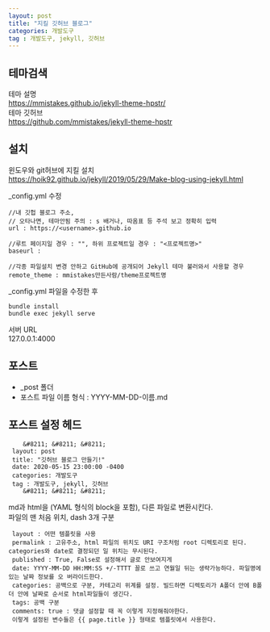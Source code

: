 ```yaml
---
layout: post
title: "지킬 깃허브 블로그"
categories: 개발도구
tag : 개발도구, jekyll, 깃허브
---
```



## 테마검색 
테마 설명    
https://mmistakes.github.io/jekyll-theme-hpstr/    
테마 깃허브    
https://github.com/mmistakes/jekyll-theme-hpstr    

## 설치
윈도우와 git허브에 지킬 설치    
https://hoik92.github.io/jekyll/2019/05/29/Make-blog-using-jekyll.html    

_config.yml 수정    
```
//내 깃헙 블로그 주소,      
// 오타나면, 테마안됨 주의 : s 배거나, 따옴표 등 주석 보고 정확히 입력    
url : https://<username>.github.io    
    
//루트 페이지일 경우 : "", 하위 프로젝트일 경우 : "<프로젝트명>"    
baseurl :     

//각종 파일설치 변경 안하고 GitHub에 공개되어 Jekyll 테마 불러와서 사용할 경우    
remote_theme : mmistakes만든사람/theme프로젝트명    
```
_config.yml 파일을 수정한 후     
```
bundle install    
bundle exec jekyll serve     
```
서버 URL     
    127.0.0.1:4000    


## 포스트
- _post 폴더    
- 포스트 파일 이름 형식 : YYYY-MM-DD-이름.md    

## 포스트 설정 헤드   
```
    &#8211;	&#8211;	&#8211;    
 layout: post    
 title: "깃허브 블로그 만들기!"    
 date: 2020-05-15 23:00:00 -0400    
 categories: 개발도구    
 tag : 개발도구, jekyll, 깃허브    
 	&#8211;	&#8211;	&#8211;   
```

md과 html을 (YAML 형식의 block을 포함), 다른 파일로 변환시킨다.   
파일의 맨 처음 위치, dash 3개 구분    

```
 layout : 어떤 템플릿을 사용      
 permalink : 고유주소, html 파일의 위치도 URI 구조처럼 root 디렉토리로 된다. categories와 date로 결정되던 일 위치는 무시된다.      
 published : True, False로 설정해서 글로 안보여지게         
 date: YYYY-MM-DD HH:MM:SS +/-TTTT 꼴로 쓰고 연월일 뒤는 생략가능하다. 파일명에 있는 날짜 정보를 오 버라이드한다.       
 categories: 공백으로 구분, 카테고리 위계를 설정. 빌드하면 디렉토리가 A폴더 안에 B폴더 안에 날짜로 순서로 html파일들이 생긴다.      
 tags: 공백 구분      
 comments: true : 댓글 설정할 때 꼭 이렇게 지정해줘야한다.      
 이렇게 설정된 변수들은 {{ page.title }} 형태로 템플릿에서 사용한다.       
```